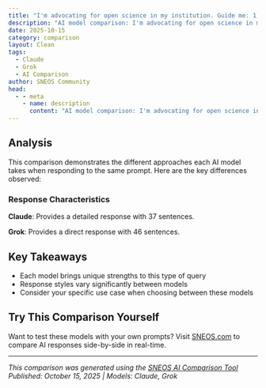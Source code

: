 ```yaml
---
title: "I'm advocating for open science in my institution. Guide me: 1) Join or form open science working groups"
description: "AI model comparison: I'm advocating for open science in my institution. Guide me: 1) Join or form open science working gr..."
date: 2025-10-15
category: comparison
layout: Clean
tags:
  - Claude
  - Grok
  - AI Comparison
author: SNEOS Community
head:
  - - meta
    - name: description
      content: "AI model comparison: I'm advocating for open science in my institution. Guide me: 1) Join or form open science working groups..."
---
```


<ChatComparison
  title="I'm advocating for open science in my institution. Guide me: 1) Join or form open science working groups"
  prompt="I'm advocating for open science in my institution. Guide me: 1) Join or form open science working groups"
  :responses='{"Claude": "# Joining or Forming Open Science Working Groups\n\nGreat choice! Working groups are powerful vehicles for institutional change. Here\u0027s your strategic guide:\n\n## 1. **Assess What Already Exists**\n\n**Before starting something new:**\n- Check with your library, research office, or graduate school\n- Search institutional websites for groups focused on:\n  - Open access/open data\n  - Research integrity/reproducibility\n  - Research data management\n  - FAIR principles\n- Look for related groups: early career researchers, research methods, specific disciplines\n- Check if there\u0027s a local [OpenCon](https://www.opencon2018.org/), [ReproducibiliTea](https://reproducibilitea.org/), or similar chapter\n\n**Benefits of joining existing groups:**\n- Established connections to administration\n- Existing momentum and credibility\n- Access to resources already secured\n- Learn from past efforts\n\n## 2. **If Joining an Existing Group**\n\n**How to find them:**\n- Ask your librarian (they often coordinate these)\n- Contact your research office\n- Post on institutional forums/Slack channels\n- Check professional networks in your field\n\n**How to engage effectively:**\n- Attend 2-3 meetings before proposing major initiatives\n- Identify gaps you can fill with your skills/perspective\n- Volunteer for specific tasks rather than critiquing generally\n- Build relationships with key members individually\n\n## 3. **If Forming a New Group**\n\n### **A. Build Your Core Team (3-7 people)**\n\n**Recruit strategically across:**\n- **Career stages**: Mix faculty, postdocs, grad students, staff\n- **Departments**: STEM, social sciences, humanities\n- **Roles**: Researchers, librarians, IT staff, research administrators\n- **Motivations**: True believers \u002B pragmatic allies\n\n**Where to find co-founders:**\n- People who\u0027ve attended open science talks\n- Authors of preprints from your institution\n- Those who share code/data already\n- Your institution\u0027s data librarian\n- Members of methods/stats groups\n\n### **B. Define Your Scope and Goals**\n\n**Start focused, then expand:**\n\n**Initial goals might include:**\n- Educational workshops (1-2 per semester)\n- Creating institutional resources (templates, guides)\n- Building community and sharing practices\n- Advocating for specific policy changes\n\n**Questions to answer:**\n1. Who is your primary audience? (ECRs? All researchers? Administrators?)\n2. What aspects of open science? (Open access? Data sharing? Both? More?)\n3. Will you be advocacy-focused or community-focused?\n4. Disciplinary scope (all fields vs. specific domains)\n\n### **C. Structure Your Group**\n\n**Governance:**\n- Rotating facilitator vs. permanent chair\n- Decision-making process (consensus? Voting?)\n- Terms of participation (anyone can join? Membership criteria?)\n\n**Meeting cadence:**\n- Monthly meetings work well initially\n- Mix business meetings with journal clubs or skill-shares\n- Consider hybrid format for accessibility\n\n**Useful roles to distribute:**\n- Facilitator/chair\n- Communications (social media, newsletter)\n- Event organizer\n- Liaison to administration\n- Liaison to library\n- Funding/grants coordinator\n\n### **D. Secure Institutional Legitimacy**\n\n**Critical early steps:**\n\n1. **Find a faculty champion** (if you\u0027re not faculty)\n   - Someone with tenure or significant standing\n   - Willing to lend their name and attend meetings\n\n2. **Get library partnership**\n   - Librarians are natural allies\n   - They have rooms, sometimes funding, always expertise\n   - May provide administrative support\n\n3. **Inform (don\u0027t ask permission from) relevant offices:**\n   - Research office\n   - Dean of research/graduate school\n   - Position as supportive of institutional goals\n\n4. **Create official presence:**\n   - Institutional email list\n   - Web page (even if hosted by library)\n   - Listed in institutional directories\n\n### **E. Launch Activities**\n\n**First 6 months - Build momentum:**\n\n**Month 1-2: Foundation**\n- Establish meeting schedule\n- Create communication channels (Slack, email list, Twitter)\n- Develop simple website or webpage\n- Draft mission statement together\n\n**Month 2-4: Visibility**\n- Host introductory workshop (\u0022Introduction to Open Science\u0022)\n- Create noise: posters, emails, social media\n- Interview local open science practitioners for blog/newsletter\n- Start coffee meetups or journal club\n\n**Month 4-", "Grok": "### 1) Joining or Forming Open Science Working Groups\n\nAdvocating for open science is a great initiative\u2014working groups can amplify your efforts by building community and driving institutional change. Here\u0027s a step-by-step guide tailored to academic or research institutions.\n\n#### Assess the Landscape\n- **Research Existing Groups**: Start by checking if your institution already has relevant groups. Look for committees on data sharing, open access publishing, reproducible research, or citizen science. Resources like your university\u0027s faculty senate, research office, or library website often list them. If none exist, note gaps (e.g., focus on open data vs. open methods).\n- **Identify Allies**: Talk to colleagues in your department, librarians, IT staff, or researchers who\u0027ve published open-access work. Use tools like ORCID or institutional directories to find advocates. Attend seminars or conferences on open science (e.g., via Open Science Framework or COAR events) to network.\n\n#### Joining an Existing Group\n- **How to Approach**: Email the group lead (found via institutional contacts) with a concise introduction: State your interest in open science, mention your role/institution, and offer specific contributions (e.g., \u0022I\u0027d like to help organize workshops on data sharing\u0022). If no formal process, request an invite to a meeting.\n- **Active Participation**: Once in, volunteer for low-commitment tasks like drafting policy recommendations or sharing resources. This builds credibility\u2014aim to contribute to agendas that align with your advocacy, such as integrating open practices into grant guidelines.\n- **Benefits**: Joining leverages existing momentum; for example, groups like the Open Science Community Groningen show how local chapters advance institutional policies.\n\n#### Forming a New Group\n- **Build a Core Team**: Recruit 3-5 committed people from diverse areas (e.g., faculty, students, admins) via informal chats or emails. Host a casual kickoff meeting (virtual via Zoom) to discuss goals, like promoting FAIR data principles or open peer review.\n- **Formalize It**: Define a charter: Objectives (e.g., \u0022Advocate for 50% open-access outputs by 2025\u0022), meeting frequency (monthly), and roles. Seek institutional recognition\u2014pitch to department heads or deans with evidence of open science\u0027s benefits (e.g., increased citations, per PLOS studies).\n- **Sustain Momentum**: Use free tools like Slack/Discord for communication, GitHub for collaborative docs, and platforms like Zenodo for sharing outputs. Apply for small grants (e.g., from cOAlition S or institutional innovation funds) to fund events.\n- **Potential Challenges \u0026 Tips**: Resistance to change is common; counter it with data (e.g., UNESCO\u0027s 2021 Open Science Recommendation). Start small\u2014pilot a \u0022Open Science Month\u0022 with webinars to gain buy-in.\n\n#### Next Steps for Advocacy\nTrack progress with metrics like group membership growth or policy adoptions. Connect with global networks like the Open Science Policy Platform (EU) or FORCE11 for templates and inspiration. If your institution is hesitant, frame it around funding advantages (e.g., aligning with NIH or ERC open mandates).\n\nThis approach can turn your advocacy into tangible action\u2014feel free to share more details about your institution for tailored advice! If you have questions on other aspects of open science advocacy, let me know."}' published-date="{DateTime.UtcNow:HH:mm}"
/>

## Analysis

This comparison demonstrates the different approaches each AI model takes when responding to the same prompt. Here are the key differences observed:

### Response Characteristics

**Claude**: Provides a detailed response with 37 sentences. 

**Grok**: Provides a direct response with 46 sentences. 

## Key Takeaways

- Each model brings unique strengths to this type of query
- Response styles vary significantly between models
- Consider your specific use case when choosing between these models

## Try This Comparison Yourself

Want to test these models with your own prompts? Visit [SNEOS.com](https://sneos.com) to compare AI responses side-by-side in real-time.

---

*This comparison was generated using the [SNEOS AI Comparison Tool](https://sneos.com)*
*Published: October 15, 2025 | Models: Claude, Grok*
